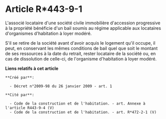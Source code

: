 # Article R*443-9-1

L'associé locataire d'une société civile immobilière d'accession progressive à la propriété bénéficie d'un bail soumis au
régime applicable aux locataires d'organismes d'habitation à loyer modéré. 

S'il se retire de la société avant d'avoir acquis le logement qu'il occupe, il peut, en conservant les mêmes conditions de
bail quel que soit le montant de ses ressources à la date du retrait, rester locataire de la société ou, en cas de
dissolution de celle-ci, de l'organisme d'habitation à loyer modéré.

**Liens relatifs à cet article**

	**Créé par**:

	  - Décret n°2009-98 du 26 janvier 2009 - art. 1

	**Cité par**:

	  - Code de la construction et de l'habitation. - art. Annexe à l'article R443-9-4 (V)
	  - Code de la construction et de l'habitation. - art. R*472-2-1 (V)

